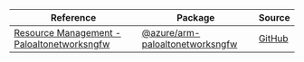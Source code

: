 | Reference | Package | Source |
|---|---|---|
|[Resource Management - Paloaltonetworksngfw](arm-paloaltonetworksngfw-readme.md)|[@azure/arm-paloaltonetworksngfw](https://www.npmjs.com/package/@azure/arm-paloaltonetworksngfw)|[GitHub](https://github.com/Azure/azure-sdk-for-js/blob/main/sdk/paloaltonetworksngfw/arm-paloaltonetworksngfw)|
